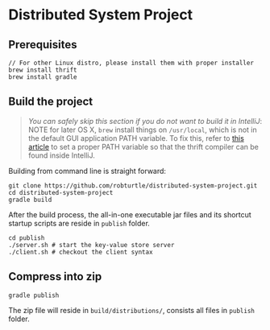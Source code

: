 # Distributed System Project

## Prerequisites
```shell
// For other Linux distro, please install them with proper installer
brew install thrift
brew install gradle
```
## Build the project
> *You can safely skip this section if you do not want to build it in IntelliJ*: 
NOTE for later OS X, `brew` install things on `/usr/local`,
which is not in the default GUI application PATH variable. To fix this, refer to
[this article](http://depressiverobot.com/2016/02/05/intellij-path.html) to set a proper PATH variable
 so that the thrift compiler can be found inside IntelliJ.

Building from command line is straight forward:

```shell
git clone https://github.com/robturtle/distributed-system-project.git
cd distributed-system-project
gradle build
```

After the build process, the all-in-one executable jar files and its shortcut startup scripts are reside in `publish` folder.

```shell
cd publish
./server.sh # start the key-value store server
./client.sh # checkout the client syntax
```

## Compress into zip

```shell
gradle publish
```

The zip file will reside in `build/distributions/`, consists all files in `publish` folder.

